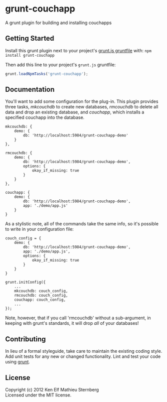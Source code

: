 # grunt-couchapp

A grunt plugin for building and installing couchapps

## Getting Started 

Install this grunt plugin next to your project's
[grunt.js gruntfile][getting_started] with: `npm install
grunt-couchapp`

Then add this line to your project's `grunt.js` gruntfile:

```javascript
grunt.loadNpmTasks('grunt-couchapp');
```

[grunt]: https://github.com/cowboy/grunt
[getting_started]: https://github.com/cowboy/grunt/blob/master/docs/getting_started.md

## Documentation

You'll want to add some configuration for the plug-in.  This plugin
provides three tasks, *mkcouchdb* to create new databases, *rmcouchdb*
to delete all data and drop an existing database, and *couchapp*,
which installs a specified couchapp into the database.

    mkcouchdb: {
        demo: {
            db: 'http://localhost:5984/grunt-couchapp-demo'
        }
    },

    rmcouchdb: {
        demo: {
            db: 'http://localhost:5984/grunt-couchapp-demo',
            options: {
                okay_if_missing: true
            }
        }
    },

    couchapp: {
        demo: {
            db: 'http://localhost:5984/grunt-couchapp-demo',
            app: './demo/app.js'
        }
    }

As a stylistic note, all of the commands take the same info, so it's
possible to write in your configuration file:

    couch_config = {
        demo: {
            db: 'http://localhost:5984/grunt-couchapp-demo',
            app: './demo/app.js',
            options: {
                okay_if_missing: true
            }
        }
    }

    grunt.initConfig({
        ...            
        mkcouchdb: couch_config,
        rmcouchdb: couch_config,
        couchapp: couch_config,
        ...
    });    


Note, however, that if you call 'rmcouchdb' without a sub-argument, in
keeping with grunt's standards, it will drop *all* of your databases!

## Contributing

In lieu of a formal styleguide, take care to maintain the existing
coding style. Add unit tests for any new or changed
functionality. Lint and test your code using [grunt][grunt].

## License
Copyright (c) 2012 Ken Elf Mathieu Sternberg  
Licensed under the MIT license.
